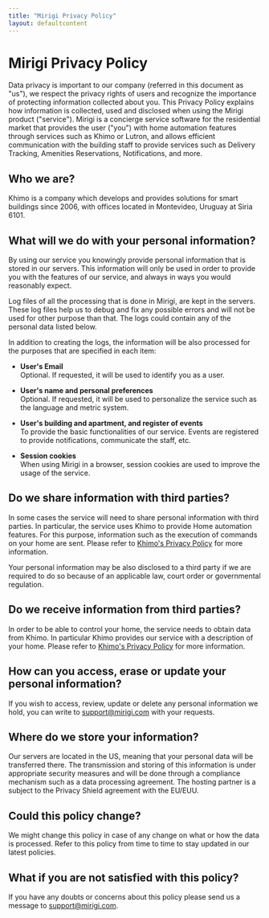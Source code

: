 ```yaml
---
title: "Mirigi Privacy Policy"
layout: defaultcontent
---
```


# Mirigi Privacy Policy

Data privacy is important to our company (referred in this document as "us"), we respect the privacy rights of users and recognize the importance of protecting information collected about you. This Privacy Policy explains how information is collected, used and disclosed when using the Mirigi product ("service"). Mirigi is a concierge service software for the residential market that provides the user ("you") with home automation features through services such as Khimo or Lutron, and allows efficient communication with the building staff to provide services such as Delivery Tracking, Amenities Reservations, Notifications, and more.

## Who we are?

Khimo is a company which develops and provides solutions for smart buildings since 2006, with offices located in Montevideo, Uruguay at Siria 6101.

## What will we do with your personal information?

By using our service you knowingly provide personal information that is stored in our servers. This information will only be used in order to provide you with the features of our service, and always in ways you would reasonably expect.

Log files of all the processing that is done in Mirigi, are kept in the servers. These log files help us to debug and fix any possible errors and will not be used for other purpose than that. The logs could contain any of the personal data listed below.

In addition to creating the logs, the information will be also processed for the purposes that are specified in each item:

- **User's Email**  
  Optional. If requested, it will be used to identify you as a user.

- **User's name and personal preferences**  
  Optional. If requested, it will be used to personalize the service such as the language and metric system.

- **User's building and apartment, and register of events**  
  To provide the basic functionalities of our service. Events are registered to provide notifications, communicate the staff, etc.

- **Session cookies**  
  When using Mirigi in a browser, session cookies are used to improve the usage of the service.

## Do we share information with third parties?

In some cases the service will need to share personal information with third parties. In particular, the service uses Khimo to provide Home automation features. For this purpose, information such as the execution of commands on your home are sent. Please refer to [Khimo's Privacy Policy](https://www.khimo.com/policy) for more information.

Your personal information may be also disclosed to a third party if we are required to do so because of an applicable law, court order or governmental regulation.

## Do we receive information from third parties?

In order to be able to control your home, the service needs to obtain data from Khimo. In particular Khimo provides our service with a description of your home. Please refer to [Khimo's Privacy Policy](https://www.khimo.com/policy) for more information.

## How can you access, erase or update your personal information?

If you wish to access, review, update or delete any personal information we hold, you can write to [support@mirigi.com](mailto:support@mirigi.com) with your requests.

## Where do we store your information?

Our servers are located in the US, meaning that your personal data will be transferred there. The transmission and storing of this information is under appropriate security measures and will be done through a compliance mechanism such as a data processing agreement. The hosting partner is a subject to the Privacy Shield agreement with the EU/EUU.

## Could this policy change?

We might change this policy in case of any change on what or how the data is processed. Refer to this policy from time to time to stay updated in our latest policies.

## What if you are not satisfied with this policy?

If you have any doubts or concerns about this policy please send us a message to [support@mirigi.com](mailto:support@mirigi.com).

